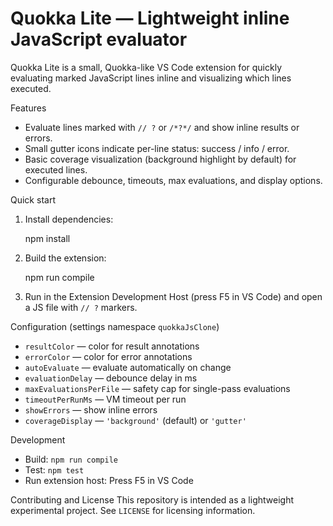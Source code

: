 # Quokka Lite — Lightweight inline JavaScript evaluator

Quokka Lite is a small, Quokka-like VS Code extension for quickly evaluating marked JavaScript lines inline and visualizing which lines executed.

Features
- Evaluate lines marked with `// ?` or `/*?*/` and show inline results or errors.
- Small gutter icons indicate per-line status: success / info / error.
- Basic coverage visualization (background highlight by default) for executed lines.
- Configurable debounce, timeouts, max evaluations, and display options.

Quick start

1. Install dependencies:

   npm install

2. Build the extension:

   npm run compile

3. Run in the Extension Development Host (press F5 in VS Code) and open a JS file with `// ?` markers.

Configuration (settings namespace `quokkaJsClone`)
- `resultColor` — color for result annotations
- `errorColor` — color for error annotations
- `autoEvaluate` — evaluate automatically on change
- `evaluationDelay` — debounce delay in ms
- `maxEvaluationsPerFile` — safety cap for single-pass evaluations
- `timeoutPerRunMs` — VM timeout per run
- `showErrors` — show inline errors
- `coverageDisplay` — `'background'` (default) or `'gutter'`

Development
- Build: `npm run compile`
- Test: `npm test`
- Run extension host: Press F5 in VS Code

Contributing and License
This repository is intended as a lightweight experimental project. See `LICENSE` for licensing information.

